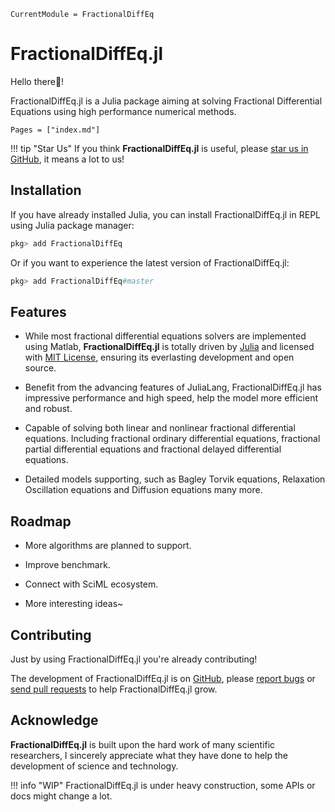 ```@meta
CurrentModule = FractionalDiffEq
```

# FractionalDiffEq.jl

Hello there👋!

FractionalDiffEq.jl is a Julia package aiming at solving Fractional Differential Equations using high performance numerical methods.

```@contents
Pages = ["index.md"]
```

!!! tip "Star Us"
	If you think **FractionalDiffEq.jl** is useful, please [star us in GitHub](httpd://github.com/SciFracX/FractionalDiffEq.jl), it means a lot to us!

## Installation

If you have already installed Julia, you can install FractionalDiffEq.jl in REPL using Julia package manager:

```julia
pkg> add FractionalDiffEq
```

Or if you want to experience the latest version of FractionalDiffEq.jl:

```julia
pkg> add FractionalDiffEq#master
```

## Features

* While most fractional differential equations solvers are implemented using Matlab, **FractionalDiffEq.jl** is totally driven by [Julia](https://julialang.org/) and licensed with [MIT License](https://en.wikipedia.org/wiki/MIT_License), ensuring its everlasting development and open source.

* Benefit from the advancing features of JuliaLang, FractionalDiffEq.jl has impressive performance and high speed, help the model more efficient and robust.

* Capable of solving both linear and nonlinear fractional differential equations. Including fractional ordinary differential equations, fractional partial differential equations and fractional delayed differential equations.

* Detailed models supporting, such as Bagley Torvik equations, Relaxation Oscillation equations and Diffusion equations many more.

<!--

> See our SciFracX 2021 Winter Report in JuliaCN Conference:

[![conf2021](assets/conf2021.png)](https://www.youtube.com/watch?v=oVvrW7EgEwg)

-->

## Roadmap

* More algorithms are planned to support.

* Improve benchmark.

* Connect with SciML ecosystem.

* More interesting ideas~


## Contributing

Just by using FractionalDiffEq.jl you're already contributing!

The development of FractionalDiffEq.jl is on [GitHub](https://github.com/SciFracX/FractionalDiffEq.jl), please [report bugs](https://github.com/SciFracX/FractionalDiffEq.jl/issues) or [send pull requests](https://github.com/SciFracX/FractionalDiffEq.jl/pulls) to help FractionalDiffEq.jl grow.

## Acknowledge

**FractionalDiffEq.jl** is built upon the hard work of many scientific researchers, I sincerely appreciate what they have done to help the development of science and technology.

!!! info "WIP"
	FractionalDiffEq.jl is under heavy construction, some APIs or docs might change a lot.